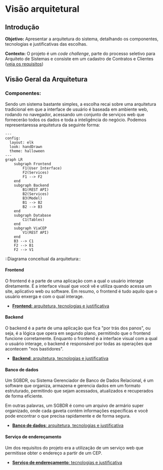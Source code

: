 # Visão arquitetural

## Introdução

**Objetivo:** Apresentar a arquitetura do sistema, detalhando os componentes, tecnologias e justificativas das escolhas.

**Contexto:** O projeto é um *code challenge*, parte do processo seletivo para Arquiteto de Sistemas e consiste em um cadastro de Contratos e Clientes ([veja os requisitos](requirements.md))

## Visão Geral da Arquitetura

### Componentes:

Sendo um sistema bastante simples, a escolha recai sobre uma arquitetura tradicional em que a interface de usuário é baseada em ambiente web, rodando no navegador, acessando um conjunto de serviços web que fornecerão todos os dados e toda a inteligência do negócio. Podemos representaressa arquitetura da seguinte forma:

```mermaid
---
config:
  layout: elk
  look: handDrawn
  theme: halloween
---
graph LR
    subgraph Frontend
        F1(User Interface)
        F2(Services)
        F1 --> F2
    end
    subgraph Backend
        B1(REST API)
        B2(Services)
        B3(Model)
        B1 --> B2
        B2 --> B3
    end
    subgraph Database
        C1(Tables)
    end
    subgraph ViaCEP
        V1(REST API)
    end
    B3 --> C1
    F2 --> B1
    F2 --> V1
```
::Diagrama conceitual da arquitetura::

#### Frontend

O frontend é a parte de uma aplicação com a qual o usuário interage diretamente. É a interface visual que você vê e utiliza quando acessa um site, aplicativo web ou software. Em resumo, o frontend é tudo aquilo que o usuário enxerga e com o qual interage.

- [**Frontend:** arquitetura, tecnologias e justificativa](frontend.md)

#### Backend

O backend é a parte de uma aplicação que fica "por trás dos panos", ou seja, é a lógica que opera em segundo plano, permitindo que o frontend funcione corretamente. Enquanto o frontend é a interface visual com a qual o usuário interage, o backend é responsável por todas as operações que acontecem "nos bastidores".

- [**Backend**: arquitetura, tecnologias e justificativa](backend.md)

#### Banco de dados

Um SGBDR, ou Sistema Gerenciador de Banco de Dados Relacional, é um software que organiza, armazena e gerencia dados em um formato estruturado, permitindo que sejam acessados, atualizados e recuperados de forma eficiente.

Em outras palavras, um SGBDR é como um arquivo de armário super organizado, onde cada gaveta contém informações específicas e você pode encontrar o que precisa rapidamente e de forma segura.

- [**Banco de dados**: arquitetura, tecnologias e justificativa](db.md)

#### Serviço de endereçamento

Um dos requisitos do projeto era a utilização de um serviço web que permitisse obter o endereço a partir de um CEP.

- [**Serviço de endereçamento**: tecnologias e justificativa](cep.md)
